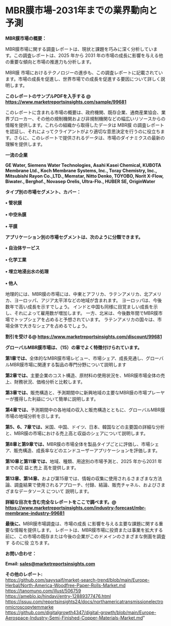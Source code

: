 # MBR膜市場-2031年までの業界動向と予測

<strong><b>MBR膜市場の概要：</b></strong>

MBR膜市場に関する調査レポートは、現状と課題を巧みに深く分析しています。この調査レポートは、2025 年から 2031 年の市場の成長に影響を与える他の重要な傾向と市場の推進力も分析します。

MBR膜 市場におけるテクノロジーの進歩も、この調査レポートに記載されています。市場の成長を促進し、世界市場での成長を促進する要因について詳しく説明します。

<strong>このレポートのサンプルPDFを入手する @ <a href=https://www.marketreportsinsights.com/sample/99681>https://www.marketreportsinsights.com/sample/99681</a></strong>

このレポートに含まれる市場の概要は、政府機関、既存企業、通商産業協会、業界ブローカー、その他の規制機関および非規制機関などの幅広いリソースからの情報を提供します。これらの組織から取得したデータは MBR膜 の調査レポートを認証し、それによってクライアントがより適切な意思決定を行うのに役立ちます。さらに、このレポートで提供されるデータは、市場のダイナミクスの最新の理解を提供します。

<strong>一流の企業</strong>

<strong><b>GE Water, Siemens Water Technologies, Asahi Kasei Chemical, KUBOTA Membrane Ltd., Koch Membrane Systems, Inc., Toray Chemistry, Inc., Mitsubishi Rayon Co.,LTD., Memstar, Nitto Denko, TOYOBO, Norit X-Flow, Biwater., Berghof., Novasep Orelis, Ultra-Flo., HUBER SE, OriginWater</b></strong>

<strong><b>タイプ別の市場セグメント、カバー：</b></strong>

<strong>• 管状膜<br><br>• 中空糸膜<br><br>• 平膜</strong>

<strong><b>アプリケーション別の市場セグメントは、次のように分類できます。</b></strong>

<strong>• 自治体サービス<br><br>• 化学工業<br><br>• 埋立地浸出水の処理<br><br>• 他人</strong>

 地理的には、MBR膜の市場には、中東とアフリカ、ラテンアメリカ、北アメリカ、ヨーロッパ、アジア太平洋などの地域が含まれます。 ヨーロッパは、今後数年で高い成長を示すでしょう。 インドと中国も同様に目覚ましい成長を示し、それによって雇用数が増加します。 一方、北米は、今後数年間でMBR膜市場でトップシェアを占めると予想されています。 ラテンアメリカの国々は、市場全体で大きなシェアを占めるでしょう。

<strong>割引を受ける@ <a href=https://www.marketreportsinsights.com/discount/99681>https://www.marketreportsinsights.com/discount/99681</a></strong>

<strong><b>グローバルMBR膜市場は、（15）の章でよく特徴付けられています。</b></strong>

<strong><b>第</b></strong><strong><b>1章では、</b></strong>全体的なMBR膜市場レビュー、市場シェア、成長見通し、グローバルMBR膜市場に関連する製品の専門分野について説明します

<strong><b>第2章では、</b></strong>主要企業のコスト構造、原材料の使用状況を、MBR膜市場全体の売上、財務状況、価格分析と比較します。

<strong><b>第3章では、</b></strong>販売構造と、予測期間中に新興地域の主要なMBR膜の市場プレーヤーが獲得した利益について簡単に説明します。

<strong><b>第4章では、</b></strong>予測期間中の各地域の収入と販売構造とともに、グローバルMBR膜市場の地域分析を示します。

<strong><b>第5、6、7章では、</b></strong>米国、中国、ドイツ、日本、韓国などの主要国の詳細な分析と、MBR膜の市場における売上高と収益のシェアについて説明します。

<strong><b>第8章と第9章では、</b></strong>MBR膜の市場全体を製品タイプごとに評価し、市場シェア、販売構造、成長率などのエンドユーザーアプリケーションを評価します。

<strong><b>第10章と第11章では、</b></strong>地域、種類、用途別の市場予測と、2025 年から2031 年までの収 益と売上 高を提供します。

<strong><b>第13章、第14章、</b></strong>および第15章では、情報の収集に使用されるさまざまな方法論、調査結果で使用されるアプローチ、付録、結論、販売チャネル、およびさまざまなデータソース について 説明します。

<strong>詳細な目次を含む完全なレポートをここで調べます。@ <a href=https://www.marketreportsinsights.com/industry-forecast/mbr-membrane-industry-99681>https://www.marketreportsinsights.com/industry-forecast/mbr-membrane-industry-99681</a></strong>

<strong><b>最後に、</b></strong>MBR膜市場調査は、市場の成長 に影響を</a>与える主要な課題に関する重要な情報を提供します。 レポートは、MBR膜市場に投資または事業を拡大する前に、この市場の既存または今後の企業がこのドメインのさまざまな側面を調査す るのに役 立ちます。

<strong><b>お問い合わせ：</b></strong>

<strong>Email: </strong><a href=mailto:sales@marketreportsinsights.com><strong>sales@marketreportsinsights.com</strong></a>

<strong>その他のレポート:</strong>
<br>
<a href=https://github.com/sayysaif/market-search-trend/blob/main/Europe-Herbal/North-America-Woodfree-Paper-Rolls-Market.md>https://github.com/sayysaif/market-search-trend/blob/main/Europe-Herbal/North-America-Woodfree-Paper-Rolls-Market.md</a>
<br>
<a href=https://tanomuno.com/illust/506759>https://tanomuno.com/illust/506759</a>
<br>
<a href=https://ameblo.jp/hindavi/entry-12889377476.html>https://ameblo.jp/hindavi/entry-12889377476.html</a>
<br>
<a href=https://issuu.com/reportsinsights24/docs/northamericatransmissionelectronmicroscopytemmarke>https://issuu.com/reportsinsights24/docs/northamericatransmissionelectronmicroscopytemmarke</a>
<br>
<a href=https://github.com/digitalgrowth4347/digital-growth/blob/main/Europe-Aerospace-Industry-Semi-Finished-Copper-Materials-Market.md>https://github.com/digitalgrowth4347/digital-growth/blob/main/Europe-Aerospace-Industry-Semi-Finished-Copper-Materials-Market.md</a>"

